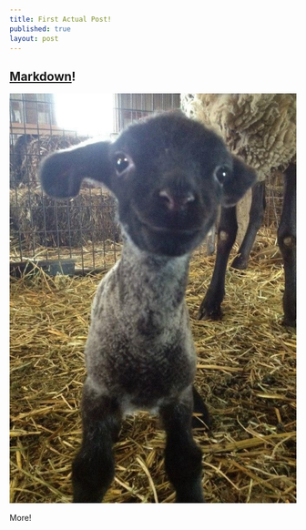 ```yaml
---
title: First Actual Post!
published: true
layout: post
---
```


## [Markdown](http://daringfireball.net/projects/markdown/)!

![Sheeps!](/media/4BPDhRM.jpg)

More!
